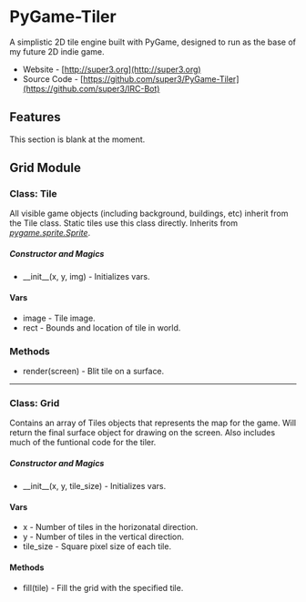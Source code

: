 PyGame-Tiler
============

A simplistic 2D tile engine built with PyGame, designed to run as the base of my future 2D indie game. 

* Website - [http://super3.org](http://super3.org)
* Source Code - [https://github.com/super3/PyGame-Tiler](https://github.com/super3/IRC-Bot)

## Features 
This section is blank at the moment.

## Grid Module

### Class: Tile
All visible game objects (including background, buildings, etc) inherit from the Tile class. Static tiles use this class directly. Inherits from [_pygame.sprite.Sprite_](http://www.pygame.org/docs/ref/sprite.html#pygame.sprite.Sprite).

##### Constructor and Magics
* \_\_init\_\_(x, y, img) - Initializes vars.

#### Vars
* image - Tile image.
* rect - Bounds and location of tile in world.

### Methods
* render(screen) - Blit tile on a surface. 

---

### Class: Grid
Contains an array of Tiles objects that represents the map for the game. Will return the final surface object for drawing on the screen. Also includes much of the funtional code for the tiler.


##### Constructor and Magics
* \_\_init\_\_(x, y, tile_size) - Initializes vars.

#### Vars
* x - Number of tiles in the horizonatal direction.
* y - Number of tiles in the vertical direction.
* tile_size - Square pixel size of each tile. 

#### Methods
* fill(tile) - Fill the grid with the specified tile.